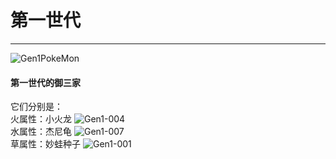 # 第一世代

---

![Gen1PokeMon](/images/PokeMons/InitialPokeMon/gen1.jpg)

<h4>第一世代的御三家</h4>

它们分别是：\
火属性：小火龙
![Gen1-004](/images/PokeMons/Gen1/004.gif "小火龙")\
水属性：杰尼龟
![Gen1-007](/images/PokeMons/Gen1/007.gif "杰尼龟")\
草属性：妙蛙种子
![Gen1-001](/images/PokeMons/Gen1/001.gif "妙蛙种子")
